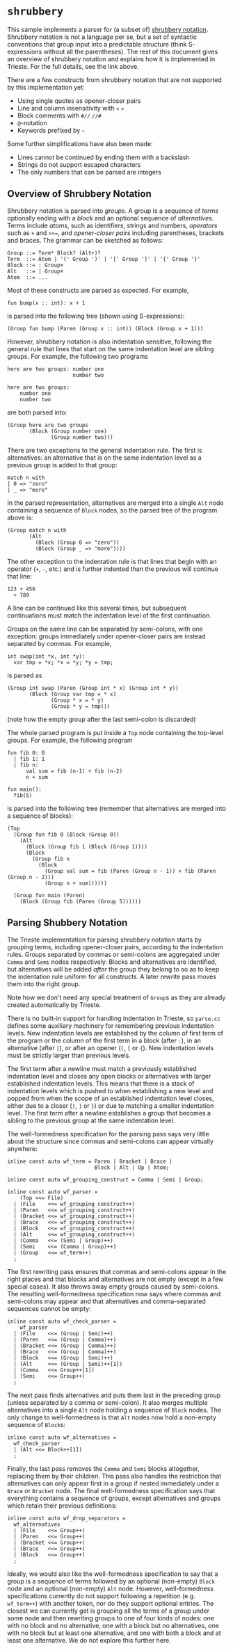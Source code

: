 # `shrubbery`

This sample implements a parser for (a subset of) [shrubbery
notation](https://plt.cs.northwestern.edu/pkg-build/doc/shrubbery/index.html).
Shrubbery notation is not a language per se, but a set of
syntactic conventions that group input into a predictable
structure (think S-expressions without all the parentheses). The
rest of this document gives an overview of shrubbery notation and
explains how it is implemented in Trieste. For the full details,
see the link above.

There are a few constructs from shrubbery notation that are not
supported by this implementation yet:

* Using single quotes as opener-closer pairs
* Line and column insensitivity with `«` `»`
* Block comments with `#//` `//#`
* `@`-notation
* Keywords prefixed by `~`

Some further simplifications have also been made:

* Lines cannot be continued by ending them with a backslash
* Strings do not support escaped characters
* The only numbers that can be parsed are integers

## Overview of Shrubbery Notation

Shrubbery notation is parsed into *groups*. A group is a sequence
of *terms* optionally ending with a *block* and an optional
sequence of *alternatives*. Terms include *atoms*, such as
identifiers, strings and numbers, *operators* such as `+` and
`>>=`, and *opener-closer pairs* including parentheses, brackets
and braces. The grammar can be sketched as follows:

    Group ::= Term* Block? (Alt+)?
    Term  ::= Atom | '(' Group ')' | '[' Group ']' | '{' Group '}'
    Block ::= : Group+
    Alt   ::= | Group+
    Atom  ::= ...

Most of these constructs are parsed as expected. For example,

    fun bump(x :: int): x + 1

is parsed into the following tree (shown using S-expressions):

    (Group fun bump (Paren (Group x :: int)) (Block (Group x + 1)))

However, shrubbery notation is also indentation sensitive,
following the general rule that lines that start on the same
indentation level are sibling groups. For example, the following
two programs

    here are two groups: number one
                         number two

    here are two groups:
        number one
        number two

are both parsed into:

    (Group here are two groups
           (Block (Group number one)
                  (Group number two)))

There are two exceptions to the general indentation rule. The
first is alternatives: an alternative that is on the same
indentation level as a previous group is added to that group:

    match n with
    | 0 => "zero"
    | _ => "more"

In the parsed representation, alternatives are merged into a
single `Alt` node containing a sequence of `Block` nodes, so the
parsed tree of the program above is:

    (Group match n with
           (Alt
             (Block (Group 0 => "zero"))
             (Block (Group _ => "more"))))

The other exception to the indentation rule is that lines that
begin with an operator (`+`, `-`, etc.) and is further indented
than the previous will continue that line:

    123 + 456
      + 789

A line can be continued like this several times, but subsequent
continuations must match the indentation level of the first
continuation.

Groups on the same line can be separated by semi-colons, with one
exception: groups immediately under opener-closer pairs are
instead separated by commas. For example,

    int swap(int *x, int *y):
      var tmp = *x; *x = *y; *y = tmp;

is parsed as

    (Group int swap (Paren (Group int * x) (Group int * y))
           (Block (Group var tmp = * x)
                  (Group * x = * y)
                  (Group * y = tmp)))

(note how the empty group after the last semi-colon is discarded)

The whole parsed program is put inside a `Top` node containing the
top-level groups. For example, the following program

    fun fib 0: 0
      | fib 1: 1
      | fib n:
          val sum = fib (n-1) + fib (n-2)
          n + sum

    fun main():
      fib(5)

is parsed into the following tree (remember that alternatives are
merged into a sequence of blocks):

    (Top
      (Group fun fib 0 (Block (Group 0))
        (Alt
          (Block (Group fib 1 (Block (Group 1))))
          (Block
            (Group fib n
              (Block
                (Group val sum = fib (Paren (Group n - 1)) + fib (Paren (Group n - 2)))
                (Group n + sum))))))

      (Group fun main (Paren)
        (Block (Group fib (Paren (Group 5))))))


## Parsing Shubbery Notation

The Trieste implementation for parsing shrubbery notation starts
by grouping terms, including opener-closer pairs, according to the
indentation rules. Groups separated by commas or semi-colons are
aggregated under `Comma` and `Semi` nodes respectively. Blocks and
alternatives are identified, but alternatives will be added
*after* the group they belong to so as to keep the indentation
rule uniform for all constructs. A later rewrite pass moves them
into the right group.

Note how we don't need any special treatment of `Group`s as they
are already created automatically by Trieste.

There is no built-in support for handling indentation in Trieste,
so `parse.cc` defines some auxiliary machinery for remembering
previous indentation levels. New indentation levels are
established by the column of first term of the program or the
column of the first term in a block (after `:`), in an alternative
(after `|`), or after an opener (`(`, `[` or `{`). New indentation
levels must be strictly larger than previous levels.

The first term after a newline must match a previously established
indentation level and closes any open blocks or alternatives with
larger established indentation levels. This means that there is a
stack of indentation levels which is pushed to when establishing a
new level and popped from when the scope of an established
indentation level closes, either due to a closer (`)`, `]` or `}`)
or due to matching a smaller indentation level. The first term
after a newline establishes a group that becomes a sibling to the
previous group at the same indentation level.

The well-formedness specification for the parsing pass says very
little about the structure since commas and semi-colons can appear
virtually anywhere:

    inline const auto wf_term = Paren | Bracket | Brace |
                                Block | Alt | Op | Atom;

    inline const auto wf_grouping_construct = Comma | Semi | Group;

    inline const auto wf_parser =
        (Top <<= File)
      | (File    <<= wf_grouping_construct++)
      | (Paren   <<= wf_grouping_construct++)
      | (Bracket <<= wf_grouping_construct++)
      | (Brace   <<= wf_grouping_construct++)
      | (Block   <<= wf_grouping_construct++)
      | (Alt     <<= wf_grouping_construct++)
      | (Comma   <<= (Semi | Group)++)
      | (Semi    <<= (Comma | Group)++)
      | (Group   <<= wf_term++)
      ;

The first rewriting pass ensures that commas and semi-colons
appear in the right places and that blocks and alternatives are
not empty (except in a few special cases). It also throws away
empty groups caused by semi-colons. The resulting well-formedness
specification now says where commas and semi-colons may appear and
that alternatives and comma-separated sequences cannot be empty:

    inline const auto wf_check_parser =
        wf_parser
      | (File    <<= (Group | Semi)++)
      | (Paren   <<= (Group | Comma)++)
      | (Bracket <<= (Group | Comma)++)
      | (Brace   <<= (Group | Comma)++)
      | (Block   <<= (Group | Semi)++)
      | (Alt     <<= (Group | Semi)++[1])
      | (Comma   <<= Group++[1])
      | (Semi    <<= Group++)
      ;

The next pass finds alternatives and puts them last in the
preceding group (unless separated by a comma or semi-colon). It
also merges multiple alternatives into a single `Alt` node holding
a sequence of `Block` nodes. The only change to well-formedness is
that `Alt` nodes now hold a non-empty sequence of `Block`s:

    inline const auto wf_alternatives =
      wf_check_parser
      | (Alt <<= Block++[1])
      ;

Finally, the last pass removes the `Comma` and `Semi` blocks
altogether, replacing them by their children. This pass also
handles the restriction that alternatives can only appear first in
a group if nested immediately under a `Brace` or `Bracket` node.
The final well-formedness specification says that everything
contains a sequence of groups, except alternatives and groups
which retain their previous definitions:

    inline const auto wf_drop_separators =
      wf_alternatives
      | (File    <<= Group++)
      | (Paren   <<= Group++)
      | (Bracket <<= Group++)
      | (Brace   <<= Group++)
      | (Block   <<= Group++)
      ;

Ideally, we would also like the well-formedness specification to
say that a group is a sequence of terms followed by an optional
(non-empty) `Block` node and an optional (non-empty) `Alt` node.
However, well-formedness specifications currently do not support
following a repetition (e.g. `wf_term++`) with another token, nor
do they support optional entries. The closest we can currently get
is grouping all the terms of a group under some node and then
rewriting groups to one of four kinds of nodes: one with no block
and no alternative, one with a block but no alternatives, one with
no block but at least one alternative, and one with both a block
and at least one alternative. We do not explore this further here.